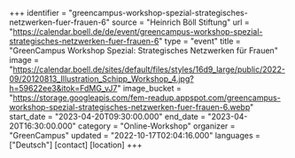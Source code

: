 +++
identifier = "greencampus-workshop-spezial-strategisches-netzwerken-fuer-frauen-6"
source = "Heinrich Böll Stiftung"
url = "https://calendar.boell.de/de/event/greencampus-workshop-spezial-strategisches-netzwerken-fuer-frauen-6"
type = "event"
title = "GreenCampus Workshop Spezial: Strategisches Netzwerken für Frauen"
image = "https://calendar.boell.de/sites/default/files/styles/16d9_large/public/2022-09/20120813_Illustration_Schipp_Workshop_4.jpg?h=59622ee3&itok=FdMG_vJ7"
image_bucket = "https://storage.googleapis.com/fem-readup.appspot.com/greencampus-workshop-spezial-strategisches-netzwerken-fuer-frauen-6.webp"
start_date = "2023-04-20T09:30:00.000"
end_date = "2023-04-20T16:30:00.000"
category = "Online-Workshop"
organizer = "GreenCampus"
updated = "2022-10-17T02:04:16.000"
languages = ["Deutsch"]
[contact]
[location]
+++